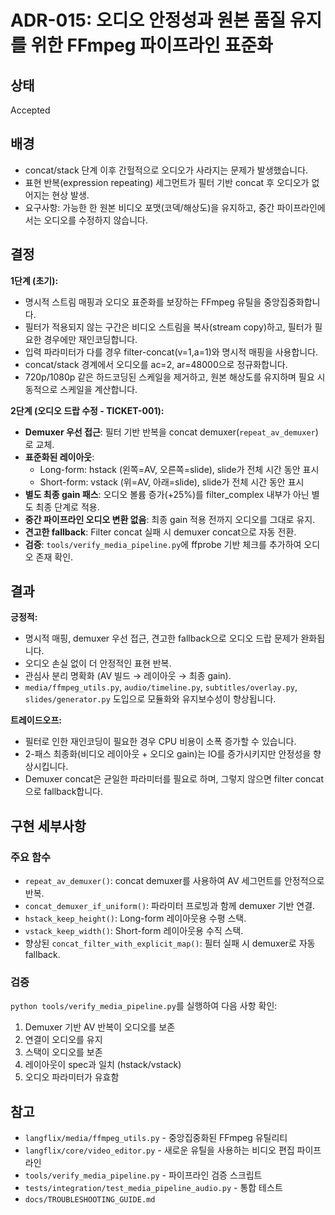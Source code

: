 # ADR-015: 오디오 안정성과 원본 품질 유지를 위한 FFmpeg 파이프라인 표준화

## 상태
Accepted

## 배경
- concat/stack 단계 이후 간헐적으로 오디오가 사라지는 문제가 발생했습니다.
- 표현 반복(expression repeating) 세그먼트가 필터 기반 concat 후 오디오가 없어지는 현상 발생.
- 요구사항: 가능한 한 원본 비디오 포맷(코덱/해상도)을 유지하고, 중간 파이프라인에서는 오디오를 수정하지 않습니다.

## 결정
**1단계 (초기):**
- 명시적 스트림 매핑과 오디오 표준화를 보장하는 FFmpeg 유틸을 중앙집중화합니다.
- 필터가 적용되지 않는 구간은 비디오 스트림을 복사(stream copy)하고, 필터가 필요한 경우에만 재인코딩합니다.
- 입력 파라미터가 다를 경우 filter-concat(v=1,a=1)와 명시적 매핑을 사용합니다.
- concat/stack 경계에서 오디오를 ac=2, ar=48000으로 정규화합니다.
- 720p/1080p 같은 하드코딩된 스케일을 제거하고, 원본 해상도를 유지하며 필요 시 동적으로 스케일을 계산합니다.

**2단계 (오디오 드랍 수정 - TICKET-001):**
- **Demuxer 우선 접근**: 필터 기반 반복을 concat demuxer(`repeat_av_demuxer`)로 교체.
- **표준화된 레이아웃**: 
  - Long-form: hstack (왼쪽=AV, 오른쪽=slide), slide가 전체 시간 동안 표시
  - Short-form: vstack (위=AV, 아래=slide), slide가 전체 시간 동안 표시
- **별도 최종 gain 패스**: 오디오 볼륨 증가(+25%)를 filter_complex 내부가 아닌 별도 최종 단계로 적용.
- **중간 파이프라인 오디오 변환 없음**: 최종 gain 적용 전까지 오디오를 그대로 유지.
- **견고한 fallback**: Filter concat 실패 시 demuxer concat으로 자동 전환.
- **검증**: `tools/verify_media_pipeline.py`에 ffprobe 기반 체크를 추가하여 오디오 존재 확인.

## 결과
**긍정적:**
- 명시적 매핑, demuxer 우선 접근, 견고한 fallback으로 오디오 드랍 문제가 완화됩니다.
- 오디오 손실 없이 더 안정적인 표현 반복.
- 관심사 분리 명확화 (AV 빌드 → 레이아웃 → 최종 gain).
- `media/ffmpeg_utils.py`, `audio/timeline.py`, `subtitles/overlay.py`, `slides/generator.py` 도입으로 모듈화와 유지보수성이 향상됩니다.

**트레이드오프:**
- 필터로 인한 재인코딩이 필요한 경우 CPU 비용이 소폭 증가할 수 있습니다.
- 2-패스 최종화(비디오 레이아웃 + 오디오 gain)는 IO를 증가시키지만 안정성을 향상시킵니다.
- Demuxer concat은 균일한 파라미터를 필요로 하며, 그렇지 않으면 filter concat으로 fallback합니다.

## 구현 세부사항
### 주요 함수
- `repeat_av_demuxer()`: concat demuxer를 사용하여 AV 세그먼트를 안정적으로 반복.
- `concat_demuxer_if_uniform()`: 파라미터 프로빙과 함께 demuxer 기반 연결.
- `hstack_keep_height()`: Long-form 레이아웃용 수평 스택.
- `vstack_keep_width()`: Short-form 레이아웃용 수직 스택.
- 향상된 `concat_filter_with_explicit_map()`: 필터 실패 시 demuxer로 자동 fallback.

### 검증
`python tools/verify_media_pipeline.py`를 실행하여 다음 사항 확인:
1. Demuxer 기반 AV 반복이 오디오를 보존
2. 연결이 오디오를 유지
3. 스택이 오디오를 보존
4. 레이아웃이 spec과 일치 (hstack/vstack)
5. 오디오 파라미터가 유효함

## 참고
- `langflix/media/ffmpeg_utils.py` - 중앙집중화된 FFmpeg 유틸리티
- `langflix/core/video_editor.py` - 새로운 유틸을 사용하는 비디오 편집 파이프라인
- `tools/verify_media_pipeline.py` - 파이프라인 검증 스크립트
- `tests/integration/test_media_pipeline_audio.py` - 통합 테스트
- `docs/TROUBLESHOOTING_GUIDE.md`
